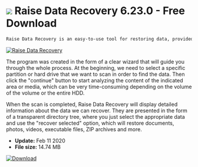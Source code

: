 # ![](https://cdn.softexe.net/static/icon/e/raise-data-recovery-8763.png) Raise Data Recovery 6.23.0 - Free Download

```sh
Raise Data Recovery is an easy-to-use tool for restoring data, provided that no new files have appeared in their place.
```
[![Raise Data Recovery](https://gallery.dpcdn.pl/imgc/Tools/84150/g_-_420x350_1.5_-_xbc72a74d-5244-492c-9783-717751d04121.jpg)](https://softexe.net/win/disks-files/data-recovery/raise-data-recovery:hgfc.html)

The program was created in the form of a clear wizard that will guide you through the whole process. At the beginning, we need to select a specific partition or hard drive that we want to scan in order to find the data. Then click the "continue" button to start analyzing the content of the indicated area or media, which can be very time-consuming depending on the volume of the volume or the entire HDD.
 
 When the scan is completed, Raise Data Recovery will display detailed information about the data we can recover. They are presented in the form of a transparent directory tree, where you just select the appropriate data and use the "recover selected" option, which will restore documents, photos, videos, executable files, ZIP archives and more.


- **Update:** Feb 11 2020
- **File size:** 14.74 MB

[![Download](https://cdn.softexe.net/static/img/download.png)](https://softexe.net/win/disks-files/data-recovery/raise-data-recovery:hgfc.html)

